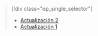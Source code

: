 > [!div class="op_single_selector"]
> * [Actualización 2](../articles/storsimple/storsimple-deployment-walkthrough-gov-u2.md)
> * [Actualización 1](../articles/storsimple/storsimple-deployment-walkthrough-gov.md)
> 
> 

